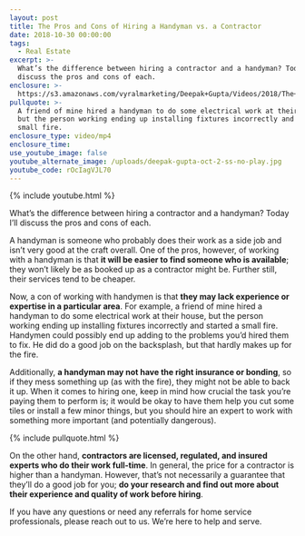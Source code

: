 ```yaml
---
layout: post
title: The Pros and Cons of Hiring a Handyman vs. a Contractor
date: 2018-10-30 00:00:00
tags:
  - Real Estate
excerpt: >-
  What’s the difference between hiring a contractor and a handyman? Today I’ll
  discuss the pros and cons of each.
enclosure: >-
  https://s3.amazonaws.com/vyralmarketing/Deepak+Gupta/Videos/2018/The+Dee+Team+-+The+Pros+and+Cons+of+Hiring+a+Handyman+vs.+a+Contractor.mp4
pullquote: >-
  A friend of mine hired a handyman to do some electrical work at their house,
  but the person working ending up installing fixtures incorrectly and started a
  small fire.
enclosure_type: video/mp4
enclosure_time:
use_youtube_image: false
youtube_alternate_image: /uploads/deepak-gupta-oct-2-ss-no-play.jpg
youtube_code: rOcIagVJL70
---
```


{% include youtube.html %}

What’s the difference between hiring a contractor and a handyman? Today I’ll discuss the pros and cons of each.

A handyman is someone who probably does their work as a side job and isn’t very good at the craft overall. One of the pros, however, of working with a handyman is that **it will be easier to find someone who is available**; they won’t likely be as booked up as a contractor might be. Further still, their services tend to be cheaper.

Now, a con of working with handymen is that **they may lack experience or expertise in a particular area**. For example, a friend of mine hired a handyman to do some electrical work at their house, but the person working ending up installing fixtures incorrectly and started a small fire. Handymen could possibly end up adding to the problems you’d hired them to fix. He did do a good job on the backsplash, but that hardly makes up for the fire.

Additionally, **a handyman may not have the right insurance or bonding**, so if they mess something up (as with the fire), they might not be able to back it up. When it comes to hiring one, keep in mind how crucial the task you’re paying them to perform is; it would be okay to have them help you cut some tiles or install a few minor things, but you should hire an expert to work with something more important (and potentially dangerous).

{% include pullquote.html %}

On the other hand, **contractors are licensed, regulated, and insured experts who do their work full-time**. In general, the price for a contractor is higher than a handyman. However, that’s not necessarily a guarantee that they’ll do a good job for you; **do your research and find out more about their experience and quality of work before hiring**.

If you have any questions or need any referrals for home service professionals, please reach out to us. We’re here to help and serve.